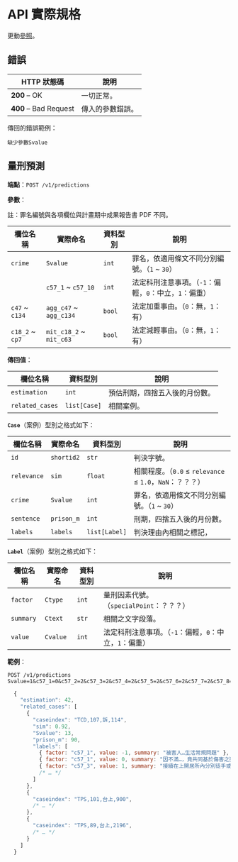 API 實際規格
==========

更動[參照](https://github.com/hlshao/flask_api_sentence/blob/main/api.py)。

錯誤
----

| HTTP 狀態碼 | 說明 |
|-------------|------|
| **200** – OK | 一切正常。 |
| **400** – Bad Request | 傳入的參數錯誤。 |

傳回的錯誤範例：

```
缺少參數Svalue
```

量刑預測
-------

**端點**：`POST /v1/predictions`

**參數**：

註：罪名編號與各項欄位與計畫期中成果報告書 PDF 不同。

| 欄位名稱 | 實際命名 | 資料型別 | 說明 |
|----------|----------|----------|------|
| `crime` | `Svalue` | `int` | 罪名，依適用條文不同分別編號。（`1` ~ `30`） |
|  | `c57_1` ~ `c57_10` | `int` | 法定科刑注意事項。（`-1`：偏輕，`0`：中立，`1`：偏重） |
| `c47` ~ `c134` | `agg_c47` ~ `agg_c134` | `bool` | 法定加重事由。（`0`：無，`1`：有） |
| `c18_2` ~ `cp7` | `mit_c18_2` ~ `mit_c63` | `bool` | 法定減輕事由。（`0`：無，`1`：有） |

**傳回值**：

| 欄位名稱 | 資料型別 | 說明 |
|----------|----------|------|
| `estimation` | `int` | 預估刑期，四捨五入後的月份數。 |
| `related_cases` | `list[Case]` | 相關案例。 |

**`Case`**（案例）型別之格式如下：

| 欄位名稱 | 實際命名 | 資料型別 | 說明 |
|----------|----------|----------|------|
| `id` | `shortid2` | `str` | 判決字號。 |
| `relevance` | `sim` | `float` | 相關程度。（`0.0` ≤ `relevance` ≤ `1.0`，`NaN`：？？？） |
| `crime` | `Svalue` | `int` | 罪名，依適用條文不同分別編號。（`1` ~ `30`） |
| `sentence` | `prison_m` | `int` | 刑期，四捨五入後的月份數。 |
| `labels` | `labels` | `list[Label]` | 判決理由內相關之標記， |

**`Label`**（案例）型別之格式如下：

| 欄位名稱 | 實際命名 | 資料型別 | 說明 |
|----------|----------|----------|------|
| `factor` | `Ctype` | `int` | 量刑因素代號。（`specialPoint`：？？？） |
| `summary` | `Ctext` | `str` | 相關之文字段落。 |
| `value` | `Cvalue` | `int` | 法定科刑注意事項。（`-1`：偏輕，`0`：中立，`1`：偏重） |

**範例**：

```
POST /v1/predictions
Svalue=1&c57_1=0&c57_2=2&c57_3=2&c57_4=2&c57_5=2&c57_6=2&c57_7=2&c57_8=2&c57_9=2&c57_10=2&agg_c47=0&agg_c112=0&agg_c134=0&mit_c18_2=0&mit_c18_3=0&mit_c19_2=0&mit_c20=0&mit_c23=0&mit_c24_1=0&mit_c25_2=0&mit_c27_1=0&mit_c30=0&mit_c31_1=0&mit_c59=0&mit_c62=0&mit_c63=0
```

```js
  {
    "estimation": 42,
    "related_cases": [
      {
        "caseindex": "TCD,107,訴,114",
        "sim": 0.92,
        "Svalue": 13,
        "prison_m": 90,
        "labels": [
          { factor: "c57_1", value: -1, summary: "被害人…生活常規問題" },
          { factor: "c57_1", value: 0, summary: "因不滿…，竟共同基於傷害之犯意" },
          { factor: "c57_3", value: 1, summary: "接續在上開居所內分別徒手或以蒼蠅拍、愛的小手毆打…" },
          /* … */
        ]
      },
      {
        "caseindex": "TPS,101,台上,900",
        /* … */
      },
      {
        "caseindex": "TPS,89,台上,2196",
        /* … */
      }
    ]
  }
```
